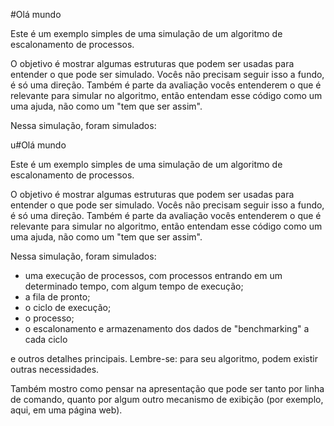 #Olá mundo

Este é um exemplo simples de uma simulação de um algoritmo de escalonamento de processos. 

O objetivo é mostrar algumas estruturas que podem ser usadas para entender o que pode ser simulado. Vocês não precisam seguir isso a fundo, é só uma direção. Também é parte da avaliação vocês entenderem o que é relevante para simular no algoritmo, então entendam esse código como um uma ajuda, não como um "tem que ser assim".



Nessa simulação, foram simulados: 

u#Olá mundo

Este é um exemplo simples de uma simulação de um algoritmo de escalonamento de processos. 

O objetivo é mostrar algumas estruturas que podem ser usadas para entender o que pode ser simulado. Vocês não precisam seguir isso a fundo, é só uma direção. Também é parte da avaliação vocês entenderem o que é relevante para simular no algoritmo, então entendam esse código como um uma ajuda, não como um "tem que ser assim".



Nessa simulação, foram simulados: 

- uma execução de processos, com processos entrando em um determinado tempo, com algum tempo de execução;
- a fila de pronto; 
- o ciclo de execução;
- o processo;
- o escalonamento e armazenamento dos dados de "benchmarking" a cada ciclo

e outros detalhes principais. Lembre-se: para seu algoritmo, podem existir outras necessidades. 

Também mostro como pensar na apresentação que pode ser tanto por linha de comando, quanto por algum outro mecanismo de exibição (por exemplo, aqui, em uma página web).

